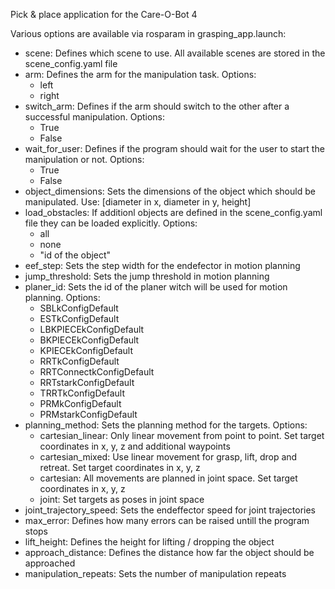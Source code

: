 Pick &amp; place application for the Care-O-Bot 4

Various options are available via rosparam in grasping_app.launch:

- scene: Defines which scene to use. All available scenes are stored in the scene_config.yaml file
- arm: Defines the arm for the manipulation task. Options:
  - left
  - right
- switch_arm: Defines if the arm should switch to the other after a successful manipulation. Options: 
  - True
  - False
- wait_for_user: Defines if the program should wait for the user to start the manipulation or not. Options:
  - True
  - False
- object_dimensions: Sets the dimensions of the object which should be manipulated. Use: [diameter in x, diameter in y, height]
- load_obstacles: If additionl objects are defined in the scene_config.yaml file they can be loaded explicitly. Options:
  - all
  - none
  - "id of the object"
- eef_step: Sets the step width for the endefector in motion planning
- jump_threshold: Sets the jump threshold in motion planning
- planer_id: Sets the id of the planer witch will be used for motion planning. Options:
  - SBLkConfigDefault
  - ESTkConfigDefault
  - LBKPIECEkConfigDefault
  - BKPIECEkConfigDefault
  - KPIECEkConfigDefault
  - RRTkConfigDefault
  - RRTConnectkConfigDefault
  - RRTstarkConfigDefault
  - TRRTkConfigDefault
  - PRMkConfigDefault
  - PRMstarkConfigDefault
- planning_method: Sets the planning method for the targets. Options:
  - cartesian_linear: Only linear movement from point to point. Set target coordinates in x, y, z and additional waypoints
  - cartesian_mixed: Use linear movement for grasp, lift, drop and retreat. Set target coordinates in x, y, z
  - cartesian: All movements are planned in joint space. Set target coordinates in x, y, z
  - joint: Set targets as poses in joint space
- joint_trajectory_speed: Sets the endeffector speed for joint trajectories
- max_error: Defines how many errors can be raised untill the program stops
- lift_height: Defines the height for lifting / dropping the object
- approach_distance: Defines the distance how far the object should be approached
- manipulation_repeats: Sets the number of manipulation repeats

